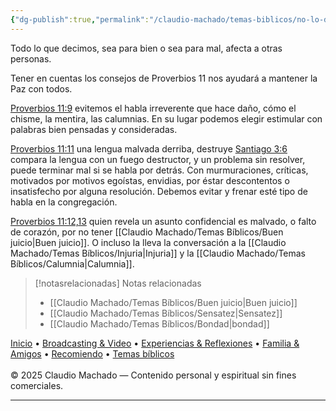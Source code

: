 ```yaml
---
{"dg-publish":true,"permalink":"/claudio-machado/temas-biblicos/no-lo-diga/","title":"No lo diga","tags":["Reunión"]}
---
```


Todo lo que decimos, sea para bien o sea para mal, afecta a otras personas.

Tener en cuentas los consejos de Proverbios 11 nos ayudará a mantener la Paz con todos.

[Proverbios 11:9](https://wol.jw.org/es/wol/bc/r4/lp-s/202025090/1/0) evitemos el habla irreverente que hace daño, cómo el chisme, la mentira, las calumnias. En su lugar podemos elegir estimular con palabras bien pensadas y consideradas. 

[Proverbios 11:11](https://wol.jw.org/es/wol/bc/r4/lp-s/202025090/2/0) una lengua malvada derriba, destruye [Santiago 3:6](https://wol.jw.org/es/wol/b/r4/lp-s/nwtsty/59/3#v=59:3:6) compara la lengua con un fuego destructor, y un problema sin resolver, puede terminar mal si se habla por detrás. Con murmuraciones, críticas, motivados por motivos egoístas, envidias, por éstar descontentos o insatisfecho por alguna resolución. Debemos evitar y frenar esté tipo de habla en la congregación. 

[Proverbios 11:12,13](https://wol.jw.org/es/wol/bc/r4/lp-s/202025090/3/0) quien revela un asunto confidencial es malvado, o falto de corazón, por no tener [[Claudio Machado/Temas Bíblicos/Buen juicio\|Buen juicio]]. O incluso la lleva la conversación a la [[Claudio Machado/Temas Bíblicos/Injuria\|Injuria]] y la [[Claudio Machado/Temas Bíblicos/Calumnia\|Calumnia]]. 



> [!notasrelacionadas] Notas relacionadas
> - [[Claudio Machado/Temas Bíblicos/Buen juicio\|Buen juicio]]
> - [[Claudio Machado/Temas Bíblicos/Sensatez\|Sensatez]]
> - [[Claudio Machado/Temas Bíblicos/Bondad\|bondad]]

<div class="pie-simple">
  <a href="https://mis-apuntes-psi.vercel.app/">Inicio</a> •
  <a href="https://mis-apuntes-psi.vercel.app/claudio-machado/brodcasting-and-videos/principial-brodcasting-and-video/">Broadcasting & Video</a> •
  <a href="https://mis-apuntes-psi.vercel.app/claudio-machado/experiencias-and-reflexiones/experiencias-and-reflexiones/">Experiencias & Reflexiones</a> •
  <a href="https://mis-apuntes-psi.vercel.app/claudio-machado/familia-and-amigos/familia-and-amigos/">Familia & Amigos</a> •
  <a href="https://mis-apuntes-psi.vercel.app/claudio-machado/recomendaciones/recomiendo/">Recomiendo</a> •
  <a href="https://mis-apuntes-psi.vercel.app/claudio-machado/temas-biblicos/temas-biblicos/">Temas bíblicos</a>
  <br><br>
  <span class="legal">© 2025 Claudio Machado — Contenido personal y espiritual sin fines comerciales.</span>
</div>

---

